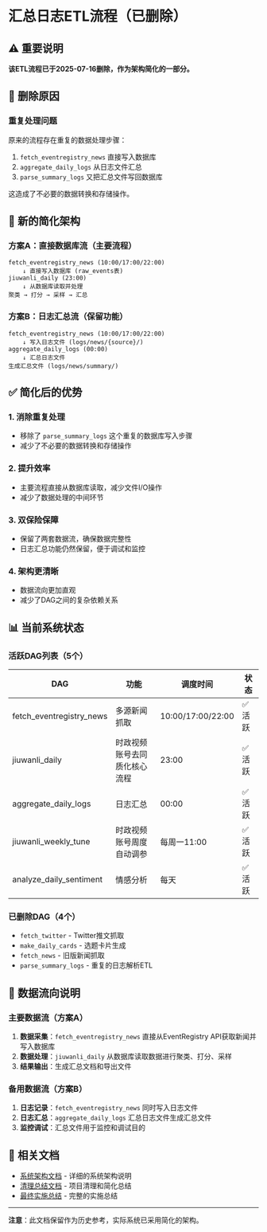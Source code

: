 # 汇总日志ETL流程（已删除）

## ⚠️ 重要说明

**该ETL流程已于2025-07-16删除，作为架构简化的一部分。**

## 🎯 删除原因

### 重复处理问题
原来的流程存在重复的数据处理步骤：
1. `fetch_eventregistry_news` 直接写入数据库
2. `aggregate_daily_logs` 从日志文件汇总
3. `parse_summary_logs` 又把汇总文件写回数据库

这造成了不必要的数据转换和存储操作。

## 🔄 新的简化架构

### 方案A：直接数据库流（主要流程）
```
fetch_eventregistry_news (10:00/17:00/22:00)
    ↓ 直接写入数据库 (raw_events表)
jiuwanli_daily (23:00)
    ↓ 从数据库读取并处理
聚类 → 打分 → 采样 → 汇总
```

### 方案B：日志汇总流（保留功能）
```
fetch_eventregistry_news (10:00/17:00/22:00)
    ↓ 写入日志文件 (logs/news/{source}/)
aggregate_daily_logs (00:00)
    ↓ 汇总日志文件
生成汇总文件 (logs/news/summary/)
```

## ✅ 简化后的优势

### 1. **消除重复处理**
- 移除了 `parse_summary_logs` 这个重复的数据库写入步骤
- 减少了不必要的数据转换和存储操作

### 2. **提升效率**
- 主要流程直接从数据库读取，减少文件I/O操作
- 减少了数据处理的中间环节

### 3. **双保险保障**
- 保留了两套数据流，确保数据完整性
- 日志汇总功能仍然保留，便于调试和监控

### 4. **架构更清晰**
- 数据流向更加直观
- 减少了DAG之间的复杂依赖关系

## 📊 当前系统状态

### 活跃DAG列表（5个）
| DAG | 功能 | 调度时间 | 状态 |
|-----|------|----------|------|
| fetch_eventregistry_news | 多源新闻抓取 | 10:00/17:00/22:00 | ✅ 活跃 |
| jiuwanli_daily | 时政视频账号去同质化核心流程 | 23:00 | ✅ 活跃 |
| aggregate_daily_logs | 日志汇总 | 00:00 | ✅ 活跃 |
| jiuwanli_weekly_tune | 时政视频账号周度自动调参 | 每周一11:00 | ✅ 活跃 |
| analyze_daily_sentiment | 情感分析 | 每天 | ✅ 活跃 |

### 已删除DAG（4个）
- `fetch_twitter` - Twitter推文抓取
- `make_daily_cards` - 选题卡片生成
- `fetch_news` - 旧版新闻抓取
- `parse_summary_logs` - 重复的日志解析ETL

## 🔧 数据流向说明

### 主要数据流（方案A）
1. **数据采集**：`fetch_eventregistry_news` 直接从EventRegistry API获取新闻并写入数据库
2. **数据处理**：`jiuwanli_daily` 从数据库读取数据进行聚类、打分、采样
3. **结果输出**：生成汇总文档和导出文件

### 备用数据流（方案B）
1. **日志记录**：`fetch_eventregistry_news` 同时写入日志文件
2. **日志汇总**：`aggregate_daily_logs` 汇总日志文件生成汇总文件
3. **监控调试**：汇总文件用于监控和调试目的

## 📝 相关文档

- [系统架构文档](system_architecture.md) - 详细的系统架构说明
- [清理总结文档](../CLEANUP_SUMMARY_FINAL.md) - 项目清理和简化总结
- [最终实施总结](../DEDUP_V2_FINAL_SUMMARY.md) - 完整的实施总结

---

**注意**：此文档保留作为历史参考，实际系统已采用简化的架构。 